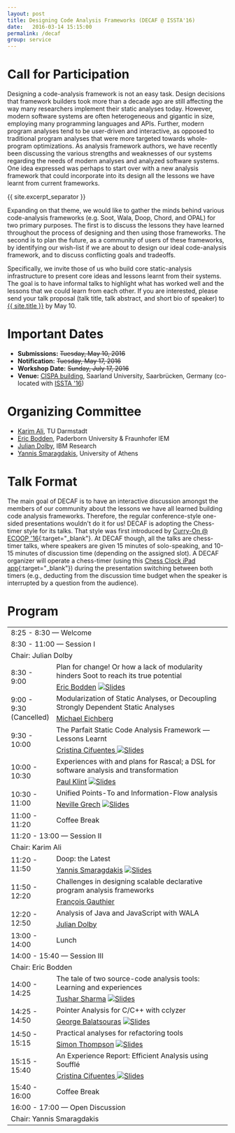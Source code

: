 ```yaml
---
layout: post
title: Designing Code Analysis Frameworks (DECAF @ ISSTA'16)
date:   2016-03-14 15:15:00
permalink: /decaf
group: service
---
```


# Call for Participation #
Designing a code-analysis framework is not an easy task. Design decisions that framework builders took more than a decade ago are still affecting the way many researchers implement their static analyses today. However, modern software systems are often heterogeneous and gigantic in size, employing many programming languages and APIs. Further, modern program analyses tend to be user-driven and interactive, as opposed to traditional program analyses that were more targeted towards whole-program optimizations. As analysis framework authors, we have recently been discussing the various strengths and weaknesses of our systems regarding the needs of modern analyses and analyzed software systems. One idea expressed was perhaps to start over with a new analysis framework that could incorporate into its design all the lessons we have learnt from current frameworks.

{{ site.excerpt_separator }}

Expanding on that theme, we would like to gather the minds behind various code-analysis frameworks (e.g. Soot, Wala, Doop, Chord, and OPAL) for two primary purposes. The first is to discuss the lessons they have learned throughout the process of designing and then using those frameworks. The second is to plan the future, as a community of users of these frameworks, by identifying our wish-list if we are about to design our ideal code-analysis framework, and to discuss conflicting goals and tradeoffs.

Specifically, we invite those of us who build core static-analysis infrastructure to present core ideas and lessons learnt from their systems. The goal is to have informal talks to highlight what has worked well and the lessons that we could learn from each other. If you are interested, please send your talk proposal (talk title, talk abstract, and short bio of speaker) to <a href="mailto:{{ site.email }}">{{ site.title }}</a> by May 10.

# Important Dates #
* **Submissions:**   ~~Tuesday, May 10, 2016~~
* **Notification:**  ~~Tuesday, May 17, 2016~~
* **Workshop Date:** ~~Sunday, July 17, 2016~~
* **Venue:**         <a href="https://issta2016.cispa.saarland/wp-content/uploads/2016/04/aula.jpg" target="_blank">CISPA building</a>, Saarland University, Saarbrücken, Germany (co-located with <a href="https://issta2016.cispa.saarland/workshops/" target="_blank">ISSTA '16</a>)

# Organizing Committee #
* <a href="http://karimali.ca" target="_blank">Karim Ali</a>, TU Darmstadt
* <a href="http://bodden.de" target="_blank">Eric Bodden</a>, Paderborn University & Fraunhofer IEM
* <a href="http://researcher.watson.ibm.com/researcher/view.php?person=us-dolby" target="_blank">Julian Dolby</a>, IBM Research
* <a href="http://smaragd.org" target="_blank">Yannis Smaragdakis</a>, University of Athens

# Talk Format #
The main goal of DECAF is to have an interactive discussion amongst the members of our community about the lessons we have all learned building code analysis frameworks. Therefore, the regular conference-style one-sided presentations wouldn't do it for us! DECAF is adopting the Chess-timer style for its talks. That style was first introduced by [Curry-On @ ECOOP &#39;16](http://curry-on.org/2016/){:target="_blank"}. At DECAF though, all the talks are chess-timer talks, where speakers are given 15 minutes of solo-speaking, and 10-15 minutes of discussion time (depending on the assigned slot). A DECAF organizer will operate a chess-timer (using this [Chess Clock iPad app](https://itunes.apple.com/us/app/chess-clock-merkmatics/id347870076?mt=8){:target="_blank"}) during the presentation switching between both timers (e.g., deducting from the discussion time budget when the speaker is interrupted by a question from the audience).

# Program #

<table class="schedule">
	<colgroup width="15%"/>
	<colgroup width="85%"/>
	<tbody>
		<tr><td colspan="2" class="session">8:25 - 8:30 &mdash; Welcome</td></tr>
		<tr><td colspan="2" class="session">8:30 - 11:00 &mdash; Session I</td></tr>
		<tr><td colspan="2" class="chairs">Chair: Julian Dolby</td></tr>
		<tr>
			<td rowspan="2">8:30 - 9:00</td>
			<td class="title">Plan for change! Or how a lack of modularity hinders Soot to reach its true potential </td>
		</tr>
		<tr>
			<td class="speakers"><a href="http://www.bodden.de" target="_blank">Eric Bodden</a> <a class="pub-link" href="{{ "/resources/decaf/decaf16-eric.pdf" | prepend: site.baseurl }}" target="_blank">
			<img src="{{ "/resources/images/slides.png" | prepend: site.baseurl }}" title="Slides" alt="Slides" />
		</a></td>
		</tr>
		<tr>
			<td rowspan="2">9:00 - 9:30 (Cancelled)</td>
			<td class="title">Modularization of Static Analyses, or Decoupling Strongly Dependent Static Analyses</td>
		</tr>
		<tr>
			<td class="speakers"><a href="http://michael-eichberg.de" target="_blank">Michael Eichberg</a></td>
		</tr>
		<tr>
			<td rowspan="2">9:30 - 10:00</td>
			<td class="title">The Parfait Static Code Analysis Framework — Lessons Learnt</td>
		</tr>
		<tr>
			<td class="speakers"><a href="https://labs.oracle.com/pls/apex/f?p=labs:bio:0:21" target="_blank">Cristina Cifuentes</a><a class="pub-link" href="{{ "/resources/decaf/decaf16-parfait.pdf" | prepend: site.baseurl }}" target="_blank">
			<img src="{{ "/resources/images/slides.png" | prepend: site.baseurl }}" title="Slides" alt="Slides" />
		</a></td>
		</tr>
		<tr>
			<td rowspan="2">10:00 - 10:30</td>
			<td class="title">Experiences with and plans for Rascal; a DSL for software analysis and transformation</td>
		</tr>
		<tr>
			<td class="speakers"><a href="http://www.cwi.nl/~paulk" target="_blank">Paul Klint</a> <a class="pub-link" href="{{ "/resources/decaf/decaf16-paul.pdf" | prepend: site.baseurl }}" target="_blank">
			<img src="{{ "/resources/images/slides.png" | prepend: site.baseurl }}" title="Slides" alt="Slides" />
		</a></td>
		</tr>
		<tr>
			<td rowspan="2">10:30 - 11:00</td>
			<td class="title">Unified Points-To and Information-Flow analysis</td>
		</tr>
		<tr>
			<td class="speakers"><a href="" target="_blank">Neville Grech</a> <a class="pub-link" href="{{ "/resources/decaf/decaf16-neville.pdf" | prepend: site.baseurl }}" target="_blank">
			<img src="{{ "/resources/images/slides.png" | prepend: site.baseurl }}" title="Slides" alt="Slides" />
		</a></td>
		</tr>
		<tr>
			<td class="session">11:00 - 11:20</td>
			<td class="session">Coffee Break</td>
		</tr>
		<tr><td colspan="2" class="session">11:20 - 13:00 &mdash; Session II</td></tr>
		<tr><td colspan="2" class="chairs">Chair: Karim Ali</td></tr>
		<tr>
			<td rowspan="2">11:20 - 11:50</td>
			<td class="title">Doop: the Latest</td>
		</tr>
		<tr>
			<td class="speakers"><a href="http://smaragd.org" target="_blank">Yannis Smaragdakis</a> <a class="pub-link" href="{{ "/resources/decaf/decaf16-yannis.pdf" | prepend: site.baseurl }}" target="_blank">
			<img src="{{ "/resources/images/slides.png" | prepend: site.baseurl }}" title="Slides" alt="Slides" />
		</a></td>
		</tr>
		<tr>
			<td rowspan="2">11:50 - 12:20</td>
			<td class="title">Challenges in designing scalable declarative program analysis frameworks</td>
		</tr>
		<tr>
			<td class="speakers"><a href="https://labs.oracle.com/pls/apex/f?p=labs:bio:0:2080" target="_blank">François Gauthier</a></td>
		</tr>
		<tr>
			<td rowspan="2">12:20 - 12:50</td>
			<td class="title">Analysis of Java and JavaScript with WALA</td>
		</tr>
		<tr>
			<td class="speakers"><a href="http://researcher.watson.ibm.com/researcher/view.php?person=us-dolby" target="_blank">Julian Dolby</a></td>
		</tr>
		<tr>
			<td class="session">13:00 - 14:00</td>
			<td class="session">Lunch</td>
		</tr>
		<tr><td colspan="2" class="session">14:00 - 15:40 &mdash; Session III</td></tr>
		<tr><td colspan="2" class="chairs">Chair: Eric Bodden</td></tr>
		<tr>
			<td rowspan="2">14:00 - 14:25</td>
			<td class="title">The tale of two source-code analysis tools: Learning and experiences</td>
		</tr>
		<tr>
			<td class="speakers"><a href="http://www.tusharma.in" target="_blank">Tushar Sharma</a> <a class="pub-link" href="{{ "/resources/decaf/decaf16-tushar.pdf" | prepend: site.baseurl }}" target="_blank">
			<img src="{{ "/resources/images/slides.png" | prepend: site.baseurl }}" title="Slides" alt="Slides" />
		</a></td>
		</tr>
		<tr>
			<td rowspan="2">14:25 - 14:50</td>
			<td class="title">Pointer Analysis for C/C++ with cclyzer</td>
		</tr>
		<tr>
			<td class="speakers"><a href="http://gbalats.github.io" target="_blank">George Balatsouras</a> <a class="pub-link" href="{{ "/resources/decaf/decaf16-george.pdf" | prepend: site.baseurl }}" target="_blank">
			<img src="{{ "/resources/images/slides.png" | prepend: site.baseurl }}" title="Slides" alt="Slides" />
		</a></td>
		</tr>
		<tr>
			<td rowspan="2">14:50 - 15:15</td>
			<td class="title">Practical analyses for refactoring tools</td>
		</tr>
		<tr>
			<td class="speakers"><a href="http://www.cs.kent.ac.uk/~sjt/" target="_blank">Simon Thompson</a> <a class="pub-link" href="{{ "/resources/decaf/decaf16-simon.pdf" | prepend: site.baseurl }}" target="_blank">
			<img src="{{ "/resources/images/slides.png" | prepend: site.baseurl }}" title="Slides" alt="Slides" />
		</a></td>
		</tr>
		<tr>
			<td rowspan="2">15:15 - 15:40</td>
			<td class="title">An Experience Report: Efficient Analysis using Soufflé</td>
		</tr>
		<tr>
			<td class="speakers"><a href="https://labs.oracle.com/pls/apex/f?p=labs:bio:0:21" target="_blank">Cristina Cifuentes</a><a class="pub-link" href="{{ "/resources/decaf/decaf16-souffle.pdf" | prepend: site.baseurl }}" target="_blank">
			<img src="{{ "/resources/images/slides.png" | prepend: site.baseurl }}" title="Slides" alt="Slides" />
		</a></td>
		</tr>
		<tr>
			<td class="session">15:40 - 16:00</td>
			<td class="session">Coffee Break</td>
		</tr>
		<tr><td colspan="2" class="session">16:00 - 17:00 &mdash; Open Discussion</td></tr>
		<tr><td colspan="2" class="lastchairs">Chair: Yannis Smaragdakis</td></tr>
	</tbody>
</table>
